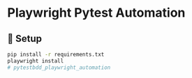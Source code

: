 # Playwright Pytest Automation

## 🚀 Setup
```bash
pip install -r requirements.txt
playwright install
#   p y t e s t b d d _ p l a y w r i g h t _ a u t o m a t i o n  
 